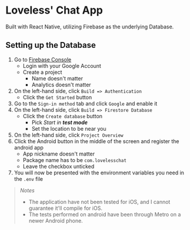 # Loveless' Chat App
Built with React Native, utilizing Firebase as the underlying Database.

## Setting up the Database
1. Go to [Firebase Console](https://console.firebase.google.com/)  
    * Login with your Google Account
    * Create a project
        - Name doesn't matter
        - Analytics doesn't matter
2. On the left-hand side, click `Build => Authentication`
    * Click the `Get Started` button
3. Go to the `Sign-in method` tab and click `Google` and enable it
4. On the left-hand side, click `Build => Firestore Database`
    * Click the `Create database` button
        - Pick *Start in **test mode***
        - Set the location to be near you
5. On the left-hand side, click `Project Overview`
6. Click the Android button in the middle of the screen and register the android app
    * App nickname doesn't matter
    * Package name has to be `com.lovelesschat`
    * Leave the checkbox unticked
7. You will now be presented with the environment variables you need in the `.env` file


> *Notes*
> - The application have not been tested for iOS, and I cannot guarantee it'll compile for iOS.
> - The tests performed on android have been through Metro on a newer Android phone.